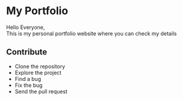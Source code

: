 # My Portfolio
Hello Everyone,<br>
This is my personal portfolio website where you can check my details
## Contribute
* Clone the repository
* Explore the project
* Find a bug
* Fix the bug
* Send the pull request
